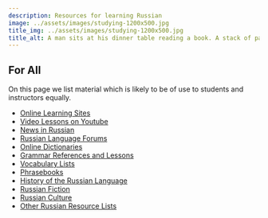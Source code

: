 ```yaml
---
description: Resources for learning Russian
image: ../assets/images/studying-1200x500.jpg
title_img: ../assets/images/studying-1200x500.jpg
title_alt: A man sits at his dinner table reading a book. A stack of papers and a pencil lie nearby.
---
```

## For All

On this page we list material which is likely to be of use to students
and instructors equally.

* [Online Learning Sites](lessons)
* [Video Lessons on Youtube](youtube-channels)
* [News in Russian](news-in-russian)
* [Russian Language Forums](forums)
* [Online Dictionaries](dictionaries)
* [Grammar References and Lessons](grammar)
* [Vocabulary Lists](vocabulary-lists)
* [Phrasebooks](phrasebooks)
* [History of the Russian Language](language-history)
* [Russian Fiction](fiction)
* [Russian Culture](culture)
* [Other Russian Resource Lists](other-lists)

